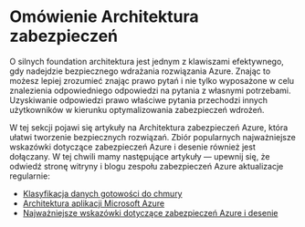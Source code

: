 <properties
   pageTitle="Omówienie Architektura zabezpieczeń | Microsoft Azure"
   description="Artykuł zawiera omówienie Architektura zabezpieczeń Azure i curated listy powiązanych artykułów."
   services="security"
   documentationCenter="na"
   authors="TomShinder"
   manager="MBaldwin"
   editor="TomSh"/>

<tags
   ms.service="security"
   ms.devlang="na"
   ms.topic="article"
   ms.tgt_pltfrm="na"
   ms.workload="na"
   ms.date="08/16/2016"
   ms.author="yurid"/>

# <a name="security-architecture-overview"></a>Omówienie Architektura zabezpieczeń

O silnych foundation architektura jest jednym z klawiszami efektywnego, gdy nadejdzie bezpiecznego wdrażania rozwiązania Azure. Znając to możesz lepiej zrozumieć znając prawo pytań i nie tylko wyposażone w celu znalezienia odpowiedniego odpowiedzi na pytania z własnymi potrzebami. Uzyskiwanie odpowiedzi prawo właściwe pytania przechodzi innych użytkowników w kierunku optymalizowania zabezpieczeń wdrożeń.

W tej sekcji pojawi się artykuły na Architektura zabezpieczeń Azure, która ułatwi tworzenie bezpiecznych rozwiązań. Zbiór popularnych najważniejsze wskazówki dotyczące zabezpieczeń Azure i desenie również jest dołączany. W tej chwili mamy następujące artykuły — upewnij się, że odwiedź stronę witryny i blogu zespołu zabezpieczeń Azure aktualizacje regularnie:

- [Klasyfikacja danych gotowości do chmury](azure-security-data-classification.md)
- [Architektura aplikacji Microsoft Azure](security-application-architecture-on-azure.md)
- [Najważniejsze wskazówki dotyczące zabezpieczeń Azure i desenie](security-best-practices-and-patterns.md)
